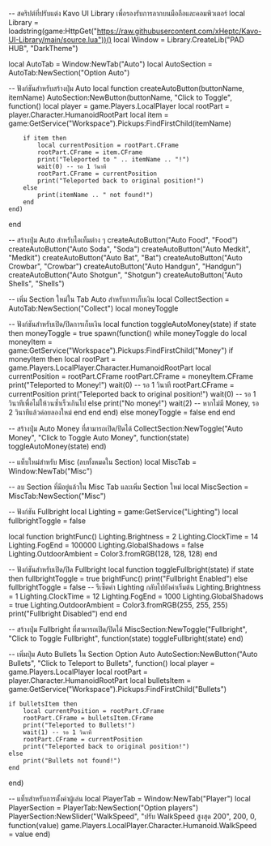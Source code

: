 -- สคริปต์ที่ปรับแต่ง Kavo UI Library เพื่อรองรับการลากบนมือถือและคอมพิวเตอร์
local Library = loadstring(game:HttpGet("https://raw.githubusercontent.com/xHeptc/Kavo-UI-Library/main/source.lua"))()
local Window = Library.CreateLib("PAD HUB", "DarkTheme")

local AutoTab = Window:NewTab("Auto")
local AutoSection = AutoTab:NewSection("Option Auto")

-- ฟังก์ชันสำหรับสร้างปุ่ม Auto
local function createAutoButton(buttonName, itemName)
    AutoSection:NewButton(buttonName, "Click to Toggle", function()
        local player = game.Players.LocalPlayer
        local rootPart = player.Character.HumanoidRootPart
        local item = game:GetService("Workspace").Pickups:FindFirstChild(itemName)

        if item then
            local currentPosition = rootPart.CFrame
            rootPart.CFrame = item.CFrame
            print("Teleported to " .. itemName .. "!")
            wait(0) -- รอ 1 วินาที
            rootPart.CFrame = currentPosition
            print("Teleported back to original position!")
        else
            print(itemName .. " not found!")
        end
    end)
end

-- สร้างปุ่ม Auto สำหรับไอเท็มต่าง ๆ
createAutoButton("Auto Food", "Food")
createAutoButton("Auto Soda", "Soda")
createAutoButton("Auto Medkit", "Medkit")
createAutoButton("Auto Bat", "Bat")
createAutoButton("Auto Crowbar", "Crowbar")
createAutoButton("Auto Handgun", "Handgun")
createAutoButton("Auto Shotgun", "Shotgun")
createAutoButton("Auto Shells", "Shells")

-- เพิ่ม Section ใหม่ใน Tab Auto สำหรับการเก็บเงิน
local CollectSection = AutoTab:NewSection("Collect")
local moneyToggle

-- ฟังก์ชันสำหรับเปิด/ปิดการเก็บเงิน
local function toggleAutoMoney(state)
    if state then
        moneyToggle = true
        spawn(function()
            while moneyToggle do
                local moneyItem = game:GetService("Workspace").Pickups:FindFirstChild("Money")
                if moneyItem then
                    local rootPart = game.Players.LocalPlayer.Character.HumanoidRootPart
                    local currentPosition = rootPart.CFrame
                    rootPart.CFrame = moneyItem.CFrame
                    print("Teleported to Money!")
                    wait(0) -- รอ 1 วินาที
                    rootPart.CFrame = currentPosition
                    print("Teleported back to original position!")
                    wait(0) -- รอ 1 วินาทีเพื่อไม่ให้วนซ้ำเร็วเกินไป
                else
                    print("No money!")
                    wait(2) -- หากไม่มี Money, รอ 2 วินาทีแล้วค่อยลองใหม่
                end
            end
        end)
    else
        moneyToggle = false
    end
end

-- สร้างปุ่ม Auto Money ที่สามารถเปิด/ปิดได้
CollectSection:NewToggle("Auto Money", "Click to Toggle Auto Money", function(state)
    toggleAutoMoney(state)
end)

-- แท็บใหม่สำหรับ Misc (ลบทั้งหมดใน Section)
local MiscTab = Window:NewTab("Misc")

-- ลบ Section ที่มีอยู่แล้วใน Misc Tab และเพิ่ม Section ใหม่
local MiscSection = MiscTab:NewSection("Misc")

-- ฟังก์ชัน Fullbright
local Lighting = game:GetService("Lighting")
local fullbrightToggle = false

local function brightFunc()
    Lighting.Brightness = 2
    Lighting.ClockTime = 14
    Lighting.FogEnd = 100000
    Lighting.GlobalShadows = false
    Lighting.OutdoorAmbient = Color3.fromRGB(128, 128, 128)
end

-- ฟังก์ชันสำหรับเปิด/ปิด Fullbright
local function toggleFullbright(state)
    if state then
        fullbrightToggle = true
        brightFunc()
        print("Fullbright Enabled")
    else
        fullbrightToggle = false
        -- รีเซ็ตค่า Lighting กลับไปยังค่าเริ่มต้น
        Lighting.Brightness = 1
        Lighting.ClockTime = 12
        Lighting.FogEnd = 1000
        Lighting.GlobalShadows = true
        Lighting.OutdoorAmbient = Color3.fromRGB(255, 255, 255)
        print("Fullbright Disabled")
    end
end

-- สร้างปุ่ม Fullbright ที่สามารถเปิด/ปิดได้
MiscSection:NewToggle("Fullbright", "Click to Toggle Fullbright", function(state)
    toggleFullbright(state)
end)

-- เพิ่มปุ่ม Auto Bullets ใน Section Option Auto
AutoSection:NewButton("Auto Bullets", "Click to Teleport to Bullets", function()
    local player = game.Players.LocalPlayer
    local rootPart = player.Character.HumanoidRootPart
    local bulletsItem = game:GetService("Workspace").Pickups:FindFirstChild("Bullets")

    if bulletsItem then
        local currentPosition = rootPart.CFrame
        rootPart.CFrame = bulletsItem.CFrame
        print("Teleported to Bullets!")
        wait(1) -- รอ 1 วินาที
        rootPart.CFrame = currentPosition
        print("Teleported back to original position!")
    else
        print("Bullets not found!")
    end
end)

-- แท็บสำหรับการตั้งค่าผู้เล่น
local PlayerTab = Window:NewTab("Player")
local PlayerSection = PlayerTab:NewSection("Option players")
PlayerSection:NewSlider("WalkSpeed", "ปรับ WalkSpeed สูงสุด 200", 200, 0, function(value)
    game.Players.LocalPlayer.Character.Humanoid.WalkSpeed = value
end)











